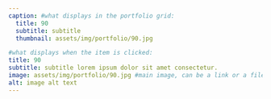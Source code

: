 ```yaml
---
caption: #what displays in the portfolio grid:
  title: 90
  subtitle: subtitle
  thumbnail: assets/img/portfolio/90.jpg

#what displays when the item is clicked:
title: 90
subtitle: subtitle lorem ipsum dolor sit amet consectetur.
image: assets/img/portfolio/90.jpg #main image, can be a link or a file in assets/img/portfolio
alt: image alt text
---
```

